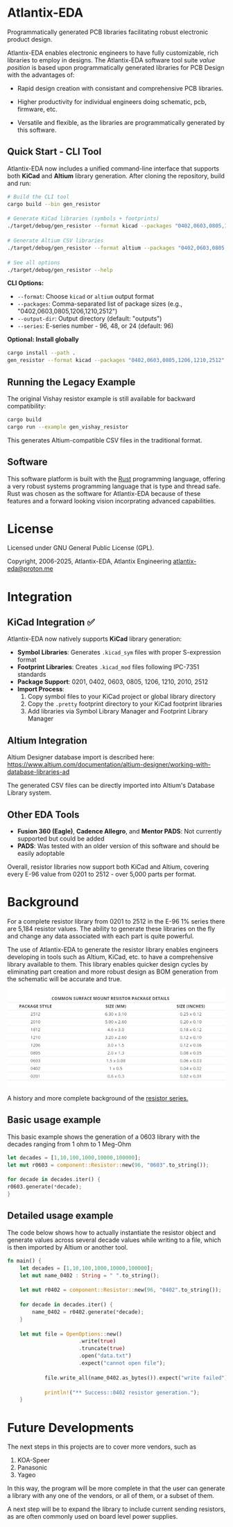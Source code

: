 # Atlantix-EDA
Programmatically generated PCB libraries facilitating robust electronic product design.

Atlantix-EDA enables electronic engineers to have fully customizable, rich libraries to employ in designs.
The Atlantix-EDA software tool suite *value position* is based upon programmatically generated libraries for PCB Design
with the advantages of:

   - Rapid design creation with consistant and comprehensive PCB libraries.

   - Higher productivity for individual engineers doing schematic, pcb, firmware, etc.

   - Versatile and flexible, as the libraries are programmatically generated by this software.

## Quick Start - CLI Tool

Atlantix-EDA now includes a unified command-line interface that supports both **KiCad** and **Altium** library generation. After cloning the repository, build and run:

```bash
# Build the CLI tool
cargo build --bin gen_resistor

# Generate KiCad libraries (symbols + footprints)
./target/debug/gen_resistor --format kicad --packages "0402,0603,0805,1206,1210,2512"

# Generate Altium CSV libraries
./target/debug/gen_resistor --format altium --packages "0402,0603,0805,1206"

# See all options
./target/debug/gen_resistor --help
```

**CLI Options:**
- `--format`: Choose `kicad` or `altium` output format
- `--packages`: Comma-separated list of package sizes (e.g., "0402,0603,0805,1206,1210,2512")  
- `--output-dir`: Output directory (default: "outputs")
- `--series`: E-series number - 96, 48, or 24 (default: 96)

**Optional: Install globally**
```bash
cargo install --path .
gen_resistor --format kicad --packages "0402,0603,0805,1206,1210,2512"
```

## Running the Legacy Example

The original Vishay resistor example is still available for backward compatibility:

```bash
cargo build 
cargo run --example gen_vishay_resistor
```

This generates Altium-compatible CSV files in the traditional format. 

 ## Software

 This software platform is built with the [Rust](https://www.rust-lang.org/) programming language, offering a very robust
 systems programming language that is type and thread safe. Rust was chosen as the software for Atlantix-EDA
 because of these features and a forward looking vision incorprating advanced capabilities.

# License

Licensed under GNU General Public License (GPL).

Copyright, 2006-2025, Atlantix-EDA, Atlantix Engineering <atlantix-eda@proton.me>

# Integration

## KiCad Integration ✅

Atlantix-EDA now natively supports **KiCad** library generation:

- **Symbol Libraries**: Generates `.kicad_sym` files with proper S-expression format
- **Footprint Libraries**: Creates `.kicad_mod` files following IPC-7351 standards  
- **Package Support**: 0201, 0402, 0603, 0805, 1206, 1210, 2010, 2512
- **Import Process**: 
  1. Copy symbol files to your KiCad project or global library directory
  2. Copy the `.pretty` footprint directory to your KiCad footprint libraries
  3. Add libraries via Symbol Library Manager and Footprint Library Manager

## Altium Integration

Altium Designer database import is described here:   
<https://www.altium.com/documentation/altium-designer/working-with-database-libraries-ad>

The generated CSV files can be directly imported into Altium's Database Library system.

## Other EDA Tools

- **Fusion 360 (Eagle)**, **Cadence Allegro**, and **Mentor PADS**: Not currently supported but could be added
- **PADS**: Was tested with an older version of this software and should be easily adoptable

Overall, resistor libraries now support both KiCad and Altium, covering every E-96 value from 0201 to 2512 - over 5,000 parts per format.

# Background

For a complete resistor library from 0201 to 2512 in the E-96 1% series there are 5,184 resistor values. The ability to generate these libraries on the fly
and change any data associated with each part is quite powerful.

The use of Atlantix-EDA to generate the resistor library enables engineers developing in tools such as Altium, KiCad, etc. to have a comprehensive library 
available to them. This library enables quicker design cycles by
eliminating part creation and more robust design as BOM generation from the schematic will be accurate and true.

![image](./assets/table.jpg)

A history and more complete background of the [resistor series.](https://en.wikipedia.org/wiki/E_series_of_preferred_numbers "Wikipedia resistor series background")


## Basic usage example
This basic example shows the generation of a 0603 library with
the decades ranging from 1 ohm to 1 Meg-Ohm

```rust
let decades = [1,10,100,1000,10000,100000];
let mut r0603 = component::Resistor::new(96, "0603".to_string());

for decade in decades.iter() {
r0603.generate(*decade);
}
```

## Detailed usage example
The code below shows how to actually instantiate the resistor object and generate
values across several decade values while writing to a file, which is then imported
by Altium or another tool.

```rust
fn main() {
 	let decades = [1,10,100,1000,10000,100000];
	let mut name_0402 : String = " ".to_string();

	let mut r0402 = component::Resistor::new(96, "0402".to_string());

	for decade in decades.iter() {
		name_0402 = r0402.generate(*decade);
	}

 	let mut file = OpenOptions::new()
                       .write(true)
                       .truncate(true)
                       .open("data.txt")
                       .expect("cannot open file");

			file.write_all(name_0402.as_bytes()).expect("write failed");

			println!("** Success::0402 resistor generation.");
 	}
```

# Future Developments
The next steps in this projects are to cover more vendors, such as 
1. KOA-Speer
2. Panasonic
3. Yageo

In this way, the program will be more complete in that the user can generate a library with 
any one of the vendors, or all of them, or a subset of them. 

A next step will be to expand the library to include current sending resistors, as are often
commonly used on board level power supplies. 

